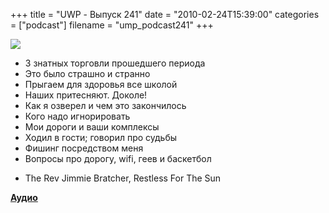 +++
title = "UWP - Выпуск 241"
date = "2010-02-24T15:39:00"
categories = ["podcast"]
filename = "ump_podcast241"
+++

![](https://podcast.umputun.com/images/uwp/uwp241.jpg)



- 3 знатных торговли прошедшего периода
- Это было страшно и странно
- Прыгаем для здоровья все школой
- Наших притесняют. Доколе!
- Как я озверел и чем это закончилось
- Кого надо игнорировать
- Мои дороги и ваши комплексы
- Ходил в гости; говорил про судьбы
- Фишинг посредством меня
- Вопросы про дорогу, wifi, геев и баскетбол


* The Rev Jimmie Bratcher, Restless For The Sun

[**Аудио**](http://archive.rucast.net/uwp/media/ump_podcast241.mp3)
<audio src="http://archive.rucast.net/uwp/media/ump_podcast241.mp3" preload="none">